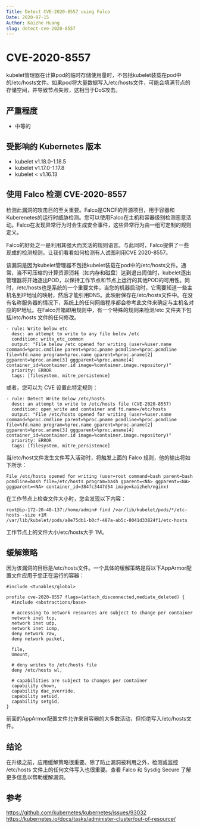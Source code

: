 ```yaml
---
Title: Detect CVE-2020-8557 using Falco
Date: 2020-07-15
Author: Kaizhe Huang
slug: detect-cve-2020-8557
---
```


# CVE-2020-8557

kubelet管理器在计算pod的临时存储使用量时，不包括kubelet装载在pod中的/etc/hosts文件。如果pod将大量数据写入/etc/hosts文件，可能会填满节点的存储空间，并导致节点失败，这相当于DoS攻击。

## 严重程度
- 中等的

## 受影响的 Kubernetes 版本

- kubelet v1.18.0-1.18.5
- kubelet v1.17.0-1.17.8
- kubelet < v1.16.13

## 使用 Falco 检测 CVE-2020-8557

检测此漏洞的攻击目的至关重要。Falco是CNCF的开源项目，用于容器和Kuberenetes的运行时威胁检测。您可以使用Falco在主机和容器级别检测恶意活动。Falco在发现异常行为时会生成安全事件，这些异常行为由一组可定制的规则定义。

Falco的好处之一是利用其强大而灵活的规则语言。与此同时，Falco提供了一些现成的检测规则。让我们看看如何检测有人试图利用CVE 2020-8557。

该漏洞是因为kubelet管理器不包括kubelet装载在pod中的/etc/hosts文件。通常，当不可压缩的计算资源消耗（如内存和磁盘）达到退出阈值时，kubelet逐出管理器将开始逐出POD，以保持工作节点和节点上运行的其他POD的可用性。同时，/etc/hosts也是系统的一个重要文件，当您的机器启动时，它需要知道一些主机名到IP地址的映射，然后才能引用DNS。此映射保存在/etc/hosts文件中。在没有名称服务器的情况下，系统上的任何网络程序都会参考此文件来确定与主机名对应的IP地址。在Falco开箱即用规则中，有一个特殊的规则来检测/etc 文件夹下包括/etc/hosts 文件的任何修改。

```
- rule: Write below etc
  desc: an attempt to write to any file below /etc
  condition: write_etc_common
  output: "File below /etc opened for writing (user=%user.name command=%proc.cmdline parent=%proc.pname pcmdline=%proc.pcmdline file=%fd.name program=%proc.name gparent=%proc.aname[2] ggparent=%proc.aname[3] gggparent=%proc.aname[4] container_id=%container.id image=%container.image.repository)"
  priority: ERROR
  tags: [filesystem, mitre_persistence]
```
或者，您可以为 CVE 设置此特定规则：
```
- rule: Detect Write Below /etc/hosts
  desc: an attempt to write to /etc/hosts file (CVE-2020-8557)
  condition: open_write and container and fd.name=/etc/hosts
  output: "File /etc/hosts opened for writing (user=%user.name command=%proc.cmdline parent=%proc.pname pcmdline=%proc.pcmdline file=%fd.name program=%proc.name gparent=%proc.aname[2] ggparent=%proc.aname[3] gggparent=%proc.aname[4] container_id=%container.id image=%container.image.repository)"
  priority: ERROR
  tags: [filesystem, mitre_persistence]
```
当/etc/host文件发生文件写入活动时，将触发上面的 Falco 规则，他的输出将如下所示：
```
File /etc/hosts opened for writing (user=root command=bash parent=bash pcmdline=bash file=/etc/hosts program=bash gparent=<NA> ggparent=<NA> gggparent=<NA> container_id=384fc3447d54 image=kaizheh/nginx)
```
在工作节点上检查文件大小时，您会发现以下内容：
```
root@ip-172-20-48-137:/home/admin# find /var/lib/kubelet/pods/*/etc-hosts -size +1M
/var/lib/kubelet/pods/a8e75db1-b0cf-487a-ab5c-8041d33824f1/etc-hosts
```
工作节点上的文件大小/etc/hosts大于 1M。

## 缓解策略

因为该漏洞的目标是/etc/hosts文件。一个具体的缓解策略是将以下AppArmor配置文件应用于您正在运行的容器：
```
#include <tunables/global>
 
profile cve-2020-8557 flags=(attach_disconnected,mediate_deleted) {
  #include <abstractions/base>
 
  # accessing to network resources are subject to change per container
  network inet tcp,
  network inet udp,
  network inet icmp,
  deny network raw,
  deny network packet,
 
  file,
  Umount,
 
  # deny writes to /etc/hosts file
  deny /etc/hosts wl,
 
  # capabilities are subject to changes per container
  capability chown,
  capability dac_override,
  capability setuid,
  capability setgid,
}
```
前面的AppArmor配置文件允许来自容器的大多数活动，但拒绝写入/etc/hosts文件。

## 结论
在升级之前，应用缓解策略很重要。除了防止漏洞被利用之外，检测或监控 /etc/hosts 文件上的任何文件写入也很重要。查看 Falco 和 Sysdig Secure 了解更多信息以帮助缓解漏洞。

## 参考
https://github.com/kubernetes/kubernetes/issues/93032 \
https://kubernetes.io/docs/tasks/administer-cluster/out-of-resource/



